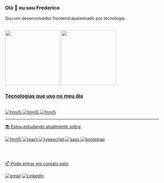 
### Olá 👋 eu sou Frederico
Sou um desenvolvedor frontend apaixonado por tecnologia.
<br><br>

<div style="display: inline_block">
  
  <a href="https://github.com/fredericoaugusto">
  <img height="180em" src="https://github-readme-stats.vercel.app/api?username=fredericoaugusto&show_icons=true&theme=blue-green&include_all_commits=true&count_private=true"/>
  <a href="https://github.com/fredericoaugusto/github-readme-stats">
  <img height="180em" src="https://github-readme-stats.vercel.app/api/top-langs/?username=fredericoaugusto&layout=compact&show_icons=true&theme=blue-green"/>
    
</div>


### Tecnologias que uso no meu dia 

<div style="display: inline_block"><br>
<img align="center" alt="html5" src="https://img.shields.io/badge/HTML5-E34F26?style=for-the-badge&logo=html5&logoColor=white">
<img align="center" alt="html5" src="https://img.shields.io/badge/CSS3-1572B6?style=for-the-badge&logo=css3&logoColor=white">
<img align="center" alt="html5" src="https://img.shields.io/badge/JavaScript-F7DF1E?style=for-the-badge&logo=javascript&logoColor=black">
</div>
<hr>

<div>
📚 Estou estudando atualmente sobre <br><br>
<img align="center" alt="html5" src="https://img.shields.io/badge/JavaScript-F7DF1E?style=for-the-badge&logo=javascript&logoColor=black">
<img align="center" alt="react" src="https://img.shields.io/badge/React-20232A?style=for-the-badge&logo=react&logoColor=61DAFB">
<img align="center" alt="typescript" src="https://img.shields.io/badge/TypeScript-007ACC?style=for-the-badge&logo=typescript&logoColor=white">
<img align="center" alt="sass" src="https://img.shields.io/badge/Sass-CC6699?style=for-the-badge&logo=sass&logoColor=white">
<img align="center" alt="bootstrap" src="https://img.shields.io/badge/Bootstrap-563D7C?style=for-the-badge&logo=bootstrap&logoColor=white">

<br><br>

📫 Pode entrar em contato pelo <br><br>
  <a href="mailto:fred3112.augusto@gmail.com"><img alt="email" src="https://img.shields.io/badge/Gmail-D14836?style=for-the-badge&logo=gmail&logoColor=white"></a>
[![LinkedIn](https://img.shields.io/badge/LinkedIn-0077B5?style=for-the-badge&logo=linkedin&logoColor=white)](https://www.linkedin.com/in/fredericoaugustodev/)
</div>
